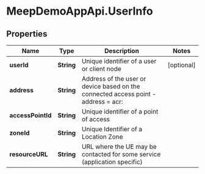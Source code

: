 # MeepDemoAppApi.UserInfo

## Properties
Name | Type | Description | Notes
------------ | ------------- | ------------- | -------------
**userId** | **String** | Unique identifier of a user or client node | [optional] 
**address** | **String** | Address of the user or device based on the connected access point - address = acr:<UE IP address> | 
**accessPointId** | **String** | Unique identifier of a point of access | 
**zoneId** | **String** | Unique Identifier of a Location Zone | 
**resourceURL** | **String** | URL where the UE may be contacted for some service (application specific) | 


